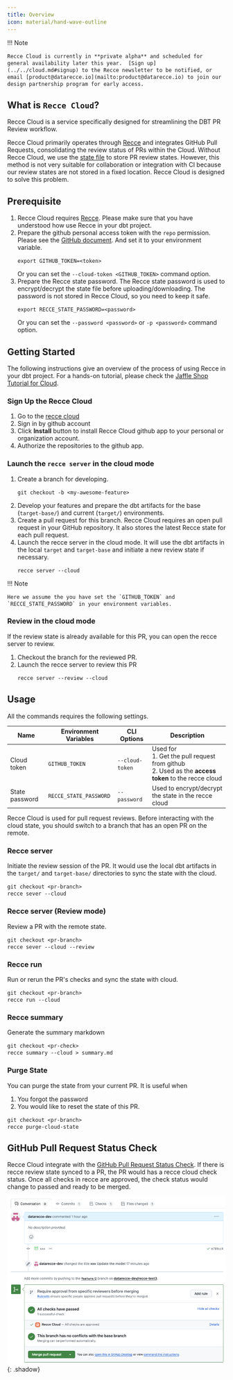 ```yaml
---
title: Overview
icon: material/hand-wave-outline
---
```


!!! Note

    Recce Cloud is currently in **private alpha** and scheduled for general availability later this year.  [Sign up](../../cloud.md#signup) to the Recce newsletter to be notified, or email [product@datarecce.io](mailto:product@datarecce.io) to join our design partnership program for early access.

## What is `Recce Cloud`?

Recce Cloud is a service specifically designed for streamlining the DBT PR Review workflow. 

Recce Cloud primarily operates through [Recce](../index.md) and integrates GitHub Pull Requests, consolidating the review status of PRs within the Cloud. Without Recce Cloud, we use the [state file](http://localhost:5678/docs/features/state-file/) to store PR review states. However, this method is not very suitable for collaboration or integration with CI because our review states are not stored in a fixed location. Recce Cloud is designed to solve this problem.


## Prerequisite

1. Recce Cloud requires [Recce](../index.md). Please make sure that you have understood how use Recce in your dbt project.
1. Prepare the github personal access token with the `repo` permission. Please see the [GitHub document](https://docs.github.com/en/authentication/keeping-your-account-and-data-secure/managing-your-personal-access-tokens). And set it to your environment variable.
   ```
   export GITHUB_TOKEN=<token>
   ```
    Or you can set the `--cloud-token <GITHUB_TOKEN>` command option.
1. Prepare the Recce state password. The Recce state password is used to encrypt/decrypt the state file before uploading/downloading. The password is not stored in Recce Cloud, so you need to keep it safe.
   ```
   export RECCE_STATE_PASSWORD=<password>
   ```
   Or you can set the `--password <password>` or `-p <password>` command option.

## Getting Started
The following instructions give an overview of the process of using Recce in your dbt project. For a hands-on tutorial, please check the [Jaffle Shop Tutorial for Cloud](./getting-started-recce-cloud.md).

### Sign Up the Recce Cloud
1. Go to the [recce cloud](https://cloud.datarecce.io/)
2. Sign in by github account
3. Click **Install** button to install Recce Cloud github app to your personal or organization account.
4. Authorize the repositories to the github app.

### Launch the `recce server` in the cloud mode

1. Create a branch for developing.
   ```
   git checkout -b <my-awesome-feature>
   ```
1. Develop your features and prepare the dbt artifacts for the base (`target-base/`) and current (`target/`) environments.
1. Create a pull request for this branch. Recce Cloud requires an open pull request in your GitHub repository. It also stores the latest Recce state for each pull request.
1. Launch the recce server in the cloud mode. It will use the dbt artifacts in the local `target` and `target-base` and initiate a new review state if necessary.
   ```
   recce server --cloud
   ```

!!! Note

    Here we assume the you have set the `GITHUB_TOKEN` and `RECCE_STATE_PASSWORD` in your environment variables.


### Review in the cloud mode
If the review state is already available for this PR, you can open the recce server to review.

1. Checkout the branch for the reviewed PR.
1. Launch the recce server to review this PR
    ```
    recce server --review --cloud
    ```

## Usage

All the commands requires the following settings.

Name           | Environment Variables | CLI Options     | Description                                      
---------------|-----------------------|-----------------|-------------------------------------------------- 
Cloud token    | `GITHUB_TOKEN`        | `--cloud-token` | Used for  <br>1. Get the pull request from github<br>2. Used as the **access token** to the recce cloud 
State password | `RECCE_STATE_PASSWORD`| `--password`    | Used to encrypt/decrypt the state in the recce cloud     

Recce Cloud is used for pull request reviews. Before interacting with the cloud state, you should switch to a branch that has an open PR on the remote.

### Recce server

Initiate the review session of the PR. It would use the local dbt artifacts in the `target/` and `target-base/` directories to sync the state with the cloud.

```shell
git checkout <pr-branch>
recce sever --cloud
```

### Recce server (Review mode)

Review a PR with the remote state.

```shell
git checkout <pr-branch>
recce sever --cloud --review
```

### Recce run

Run or rerun the PR's checks and sync the state with cloud.

```shell
git checkout <pr-branch>
recce run --cloud
```

### Recce summary

Generate the summary markdown

```shell
git checkout <pr-check>
recce summary --cloud > summary.md
```

### Purge State

You can purge the state from your current PR. It is useful when

1. You forgot the password
1. You would like to reset the state of this PR.

```shell
git checkout <pr-branch>
recce purge-cloud-state
```

## GitHub Pull Request Status Check

Recce Cloud integrate with the [GitHub Pull Request Status Check](https://docs.github.com/en/pull-requests/collaborating-with-pull-requests/collaborating-on-repositories-with-code-quality-features/about-status-checks). If there is recce review state synced to a PR, the PR would has a recce cloud check status. Once all checks in recce are approved, the check status would change to passed and ready to be merged.

![alt text](../../assets/images/recce-cloud/pr-checks-all-approved.png){: .shadow}